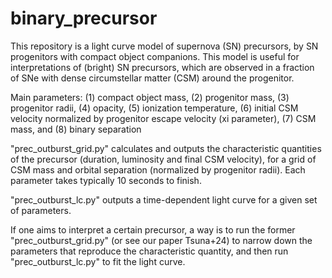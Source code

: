 # binary_precursor
This repository is a light curve model of supernova (SN) precursors, by SN progenitors with compact object companions. This model is useful for interpretations of (bright) SN precursors, which are observed in a fraction of SNe with dense circumstellar matter (CSM) around the progenitor. 

Main parameters: (1) compact object mass, (2) progenitor mass, (3) progenitor radii, (4) opacity, (5) ionization temperature, (6) initial CSM velocity normalized by progenitor escape velocity (xi parameter), (7) CSM mass, and (8) binary separation

"prec_outburst_grid.py" calculates and outputs the characteristic quantities of the precursor (duration, luminosity and final CSM velocity), for a grid of CSM mass and orbital separation (normalized by progenitor radii). Each parameter takes typically 10 seconds to finish.

"prec_outburst_lc.py" outputs a time-dependent light curve for a given set of parameters.

If one aims to interpret a certain precursor, a way is to run the former "prec_outburst_grid.py" (or see our paper Tsuna+24) to narrow down the parameters that reproduce the characteristic quantity, and then run "prec_outburst_lc.py" to fit the light curve.
